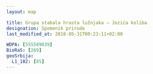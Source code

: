 ```yaml
---
layout: map

title: Grupa stabala hrasta lužnjaka – Jozića koliba
designation: Spomenik prirode
last_modified_at: 2018-05-31T00:23:11+02:00

WDPA: [555589039]
BioRaS: [269]
geoSrbija:
  L1_182: [85]
---
```

